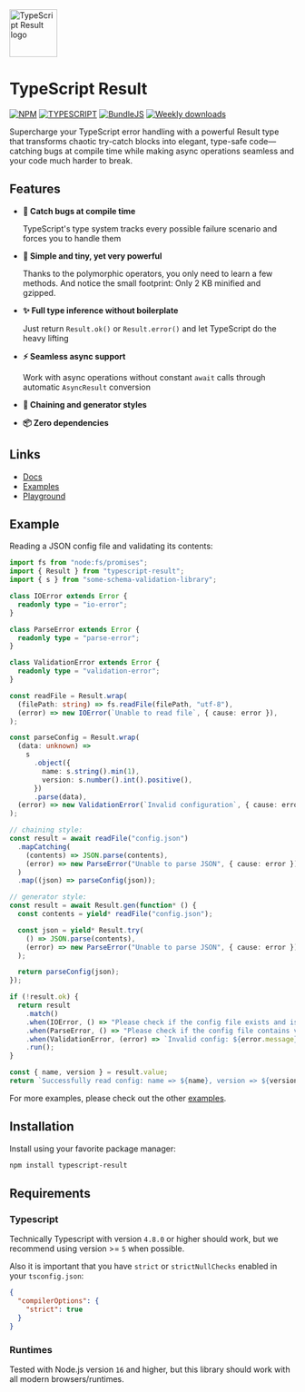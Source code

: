 <img alt="TypeScript Result logo" width="84px" src="./assets/typescript-result-logo.svg" />

# TypeScript Result

[![NPM](https://img.shields.io/npm/v/typescript-result.svg)](https://www.npmjs.com/package/typescript-result)
[![TYPESCRIPT](https://img.shields.io/badge/%3C%2F%3E-typescript-blue)](http://www.typescriptlang.org/)
[![BundleJS](https://deno.bundlejs.com/badge?q=typescript-result)](https://bundlejs.com/?q=typescript-result)
[![Weekly downloads](https://badgen.net/npm/dw/typescript-result)](https://badgen.net/npm/dw/typescript-result)

Supercharge your TypeScript error handling with a powerful Result type that transforms chaotic try-catch blocks into elegant, type-safe code—catching bugs at compile time while making async operations seamless and your code much harder to break.

## Features

- **🐞 Catch bugs at compile time**
  
  TypeScript's type system tracks every possible failure scenario and forces you to handle them

- **🧩 Simple and tiny, yet very powerful**

  Thanks to the polymorphic operators, you only need to learn a few methods. And notice the small footprint: Only 2 KB minified and gzipped.

- **✨ Full type inference without boilerplate**

  Just return `Result.ok()` or `Result.error()` and let TypeScript do the heavy lifting

- **⚡ Seamless async support**

  Work with async operations without constant `await` calls through automatic `AsyncResult` conversion

- **🔗 Chaining and generator styles**

- **📦 Zero dependencies**


## Links

- [Docs](https://www.typescript-result.dev/)
- [Examples](https://www.typescript-result.dev/examples/)
- [Playground](https://www.typescript-result.dev/playground/)

## Example

Reading a JSON config file and validating its contents:

```typescript
import fs from "node:fs/promises";
import { Result } from "typescript-result";
import { s } from "some-schema-validation-library";

class IOError extends Error {
  readonly type = "io-error";
}

class ParseError extends Error {
  readonly type = "parse-error";
}

class ValidationError extends Error {
  readonly type = "validation-error";
}

const readFile = Result.wrap(
  (filePath: string) => fs.readFile(filePath, "utf-8"),
  (error) => new IOError(`Unable to read file`, { cause: error }),
);

const parseConfig = Result.wrap(
  (data: unknown) =>
    s
      .object({
        name: s.string().min(1),
        version: s.number().int().positive(),
      })
      .parse(data),
  (error) => new ValidationError(`Invalid configuration`, { cause: error }),
);

// chaining style:
const result = await readFile("config.json")
  .mapCatching(
    (contents) => JSON.parse(contents),
    (error) => new ParseError("Unable to parse JSON", { cause: error }),
  )
  .map((json) => parseConfig(json));

// generator style:
const result = await Result.gen(function* () {
  const contents = yield* readFile("config.json");

  const json = yield* Result.try(
    () => JSON.parse(contents),
    (error) => new ParseError("Unable to parse JSON", { cause: error }),
  );

  return parseConfig(json);
});

if (!result.ok) {
  return result
    .match()
    .when(IOError, () => "Please check if the config file exists and is readable")
    .when(ParseError, () => "Please check if the config file contains valid JSON")
    .when(ValidationError, (error) => `Invalid config: ${error.message}`)
    .run();
}

const { name, version } = result.value;
return `Successfully read config: name => ${name}, version => ${version}`;
```

For more examples, please check out the other [examples](https://www.typescript-result.dev/examples/).


## Installation

Install using your favorite package manager:

```sh
npm install typescript-result
```

## Requirements

### Typescript

Technically Typescript with version `4.8.0` or higher should work, but we recommend using version >= `5` when possible.

Also it is important that you have `strict` or `strictNullChecks` enabled in your `tsconfig.json`:

```json
{
  "compilerOptions": {
    "strict": true
  }
}
```

### Runtimes

Tested with Node.js version `16` and higher, but this library should work with all modern browsers/runtimes.